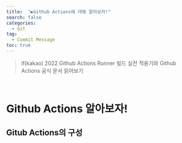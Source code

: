 ```yaml
---
title:  "▶Github Actions에 대해 알아보자!"
search: false
categories: 
  - Git
tag:
  - Commit Message
toc: true
---
```


> if(kakao) 2022 Github Actions Runner 빌드 실전 적용기와 Github Actions 공식 문서 읽어보기

<br>

# Github Actions 알아보자!
## Gitub Actions의 구성
